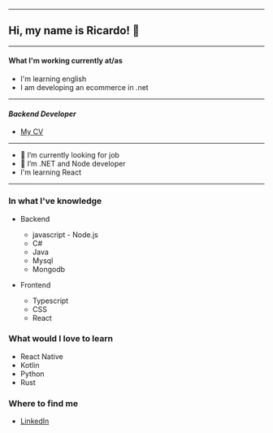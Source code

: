 

<!--
**raccaricardo/raccaricardo** is a ✨ _special_ ✨ repository because its `README.md` (this file) appears on your GitHub profile.

Here are some ideas to get you started:

- 🔭 I’m currently working on ...
- 🌱 I’m currently learning ...
- 👯 I’m looking to collaborate on ...
- 🤔 I’m looking for help with ...
- 💬 Ask me about ...
- 📫 How to reach me: ...
- 😄 Pronouns: ...
- ⚡ Fun fact: ...
-->
---
## Hi, my name is Ricardo! 👋

---
#### What I'm working currently at/as
- I'm learning english
- I am developing an ecommerce in .net


---
#### *Backend Developer*
+ [My CV](https://drive.google.com/file/d/1IaT1ThLnCy-XEO2NATtpmUvzoyOaeI7y/view?usp=sharing)

---


- 🔭 I’m currently looking for job
- 🌱 I’m .NET and Node developer 
- I'm learning React
<!--
- ⚡ Fun fact: gimme coffe or green tea and we'll be great friends
-->
---



### In what I've knowledge
- Backend
   - javascript - Node.js
   - C#
   - Java
   - Mysql
   - Mongodb
   
   
- Frontend
   - Typescript
   - CSS 
   - React
   
### What would I love to learn
- React Native
- Kotlin
- Python
- Rust
### Where to find me
+ [LinkedIn](https://www.linkedin.com/in/ricardoracca/)



 

